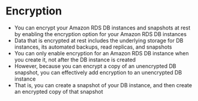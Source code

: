 
# Encryption
- You can encrypt your Amazon RDS DB instances and snapshots at rest by enabling the encryption option for your Amazon 
  RDS DB instances
- Data that is encrypted at rest includes the underlying storage for DB instances, its automated backups, read replicas, 
  and snapshots 
- You can only enable encryption for an Amazon RDS DB instance when you create it, not after the DB instance is created
- However, because you can encrypt a copy of an unencrypted DB snapshot, you can effectively add encryption to an 
  unencrypted DB instance
- That is, you can create a snapshot of your DB instance, and then create an encrypted copy of that snapshot